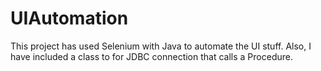 # UIAutomation

This project has used Selenium with Java to automate the UI stuff. Also, I have included a class to for JDBC connection that calls a Procedure.
